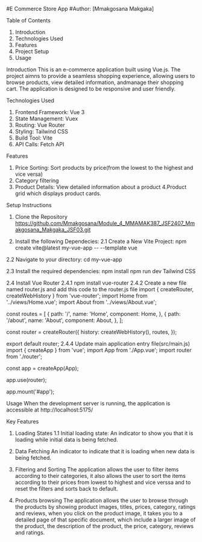 #E Commerce Store App
#Author: [Mmakgosana Makgaka]

Table of Contents
1. Introduction
2. Technologies Used
3. Features
4. Project Setup
5. Usage

Introduction
This is an e-commerce application built using Vue.js. The project aimns to provide a seamless shopping experience, allowing users to browse products, view detailed information, andmanage their shopping cart. The application is designed to be responsive and user friendly.

Technologies Used
1. Frontend Framework: Vue 3
2. State Management: Vuex
3. Routing: Vue Router
4. Styling: Tailwind CSS
5. Build Tool: Vite
6. API Calls: Fetch API

Features
1. Price Sorting: Sort products by price(from the lowest to the highest and vice versa)
2. Category filtering 
3. Product Details: View detailed information about a product
4.Product grid which displays product cards.

Setup Instructions
1. Clone the Repository
https://github.com/Mmakgosana/Module_4_MMAMAK387_JSF2407_Mmakgosana_Makgaka_JSF03.git

2. Install the following Dependecies: 
2.1 Create a New Vite Project: 
npm create vite@latest my-vue-app -- --template vue

2.2 Navigate to your directory: 
cd my-vue-app

2.3 Install the required dependencies:
npm install
npm run dev
Tailwind CSS

2.4 Install Vue Router
2.4.1 npm install vue-router
2.4.2 Create a new file named router.js and add this code to the router.js file
 import { createRouter, createWebHistory } from 'vue-router';
import Home from '../views/Home.vue';
import About from '../views/About.vue';

const routes = [
  {
    path: '/',
    name: 'Home',
    component: Home,
  },
  {
    path: '/about',
    name: 'About',
    component: About,
  },
];

const router = createRouter({
  history: createWebHistory(),
  routes,
});

export default router;
2.4.4 Update main application entry file(src/main.js)
import { createApp } from 'vue';
import App from './App.vue';
import router from './router';

const app = createApp(App);

app.use(router);

app.mount('#app');

Usage
When the development server is running, the application is accessible at http://localhost:5175/

Key Features
1. Loading States
1.1 Initial loading state: An indicator to show you that it is loading while initial data is being fetched.
2. Data Fetching
An indicator to indicate that it is loading when new data is being fetched.
3. Filtering and Sorting
The application allows the user to filter items according to their categories, it also allows the user to sort the items according to their prices from lowest to highest and vice verssa and to reset the filters and sorts back to default.

4. Products browsing
The application allows the user to browse through the products by showing product images, titles, prices, category, ratings and reviews, when you  click on the product image, it takes you to a detailed page of that specific document, which include a larger image of the product, the description of the product, the price, category, reviews and ratings.


